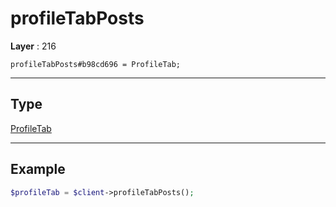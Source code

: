 # profileTabPosts

**Layer** : 216

```tl
profileTabPosts#b98cd696 = ProfileTab;
```

---

## Type

[ProfileTab](type/ProfileTab)

---

## Example

```php
$profileTab = $client->profileTabPosts();
```